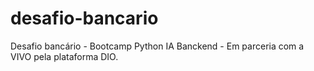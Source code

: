 # desafio-bancario
Desafio bancário - Bootcamp Python IA Banckend - Em parceria com a VIVO pela plataforma DIO.
